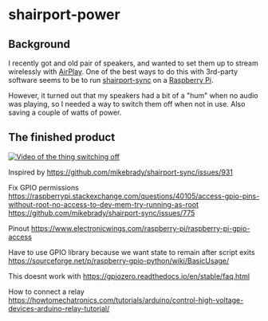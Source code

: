 # shairport-power

## Background
I recently got and old pair of speakers, and wanted to set them up to stream wirelessly with [AirPlay](https://www.apple.com/airplay/). One of the best ways to do this with 3rd-party software seems to be to run [shairport-sync](https://github.com/mikebrady/shairport-sync) on a [Raspberry Pi](https://www.raspberrypi.org/).

However, it turned out that my speakers had a bit of a "hum" when no audio was playing, so I needed a way to switch them off when not in use. Also saving a couple of watts of power.

## The finished product
[![Video of the thing switching off](https://img.youtube.com/vi/https://youtu.be/Is1vkanx2_s/0.jpg)](https://www.youtube.com/watch?v=https://youtu.be/Is1vkanx2_s)





Inspired by
https://github.com/mikebrady/shairport-sync/issues/931

Fix GPIO permissions
https://raspberrypi.stackexchange.com/questions/40105/access-gpio-pins-without-root-no-access-to-dev-mem-try-running-as-root
https://github.com/mikebrady/shairport-sync/issues/775

Pinout
https://www.electronicwings.com/raspberry-pi/raspberry-pi-gpio-access

Have to use GPIO library because we want state to remain after script exits
https://sourceforge.net/p/raspberry-gpio-python/wiki/BasicUsage/

This doesnt work with https://gpiozero.readthedocs.io/en/stable/faq.html

How to connect a relay
https://howtomechatronics.com/tutorials/arduino/control-high-voltage-devices-arduino-relay-tutorial/

